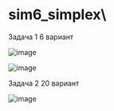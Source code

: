 # sim6_simplex\
Задача 1 6 вариант

![image](https://github.com/setusq/sim6_simplex/assets/125801694/d255c64d-1d42-4a05-abf7-e59f3cb68ba3)

![image](https://github.com/setusq/sim6_simplex/assets/125801694/292a9a7a-3ae8-40ac-b690-629106f975d1)

Задача 2 20 вариант

![image](https://github.com/setusq/sim6_simplex/assets/125801694/867415c4-1009-4097-a756-f9713a89833a)
